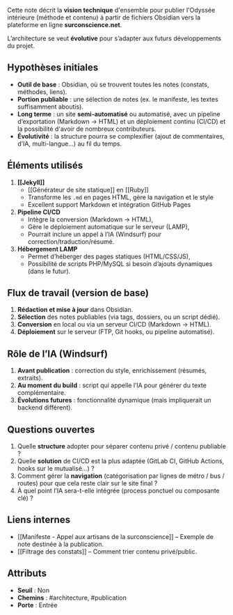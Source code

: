 Cette note décrit la **vision technique** d'ensemble pour publier l'Odyssée intérieure (méthode et contenu) à partir de fichiers Obsidian vers la plateforme en ligne **surconscience.net**. 

L’architecture se veut **évolutive** pour s’adapter aux futurs développements du projet.

## Hypothèses initiales

- **Outil de base** : Obsidian, où se trouvent toutes les notes (constats, méthodes, liens).
- **Portion publiable** : une sélection de notes (ex. le manifeste, les textes suffisamment aboutis).
- **Long terme** : un site **semi-automatisé** ou automatisé, avec un pipeline d’exportation (Markdown → HTML) et un déploiement continu (CI/CD) et la possibilité d'avoir de nombreux contributeurs.
- **Évolutivité** : la structure pourra se complexifier (ajout de commentaires, d’IA, multi-langue…) au fil du temps.

## Éléments utilisés

1. **[[Jekyll]]**
    - [[Générateur de site statique]] en [[Ruby]]
    - Transforme les `.md` en pages HTML, gère la navigation et le style
    - Excellent support Markdown et intégration GitHub Pages
2. **Pipeline CI/CD**
    - Intègre la conversion (Markdown → HTML),
    - Gère le déploiement automatique sur le serveur (LAMP),
    - Pourrait inclure un appel à l’IA (Windsurf) pour correction/traduction/résumé.
3. **Hébergement LAMP**
    - Permet d’héberger des pages statiques (HTML/CSS/JS),
    - Possibilité de scripts PHP/MySQL si besoin d’ajouts dynamiques (dans le futur).

## Flux de travail (version de base)

1. **Rédaction et mise à jour** dans Obsidian.
2. **Sélection** des notes publiables (via tags, dossiers, ou un script dédié).
3. **Conversion** en local ou via un serveur CI/CD (Markdown → HTML).
4. **Déploiement** sur le serveur (FTP, Git hooks, ou pipeline automatisé).

## Rôle de l’IA (Windsurf)

1. **Avant publication** : correction du style, enrichissement (résumés, extraits).
2. **Au moment du build** : script qui appelle l’IA pour générer du texte complémentaire.
3. **Évolutions futures** : fonctionnalité dynamique (mais impliquerait un backend différent).

## Questions ouvertes

1. Quelle **structure** adopter pour séparer contenu privé / contenu publiable ?
2. Quelle **solution** de CI/CD est la plus adaptée (GitLab CI, GitHub Actions, hooks sur le mutualisé…) ?
3. Comment gérer la **navigation** (catégorisation par lignes de métro / bus / routes) pour que cela reste clair sur le site final ?
4. À quel point l’IA sera-t-elle intégrée (process ponctuel ou composante clé) ?

## Liens internes

- [[Manifeste - Appel aux artisans de la surconscience]] – Exemple de note destinée à la publication.
- [[Filtrage des constats]] – Comment trier contenu privé/public.

## Attributs

- **Seuil** : Non
- **Chemins** : #architecture, #publication
- **Porte** : Entrée